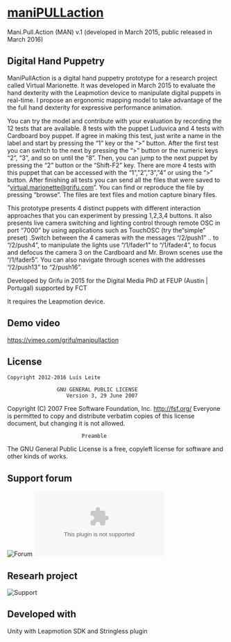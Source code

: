 # [maniPULLaction](http://www.virtualmarionette.grifu.com)

Mani.Pull.Action (MAN) v.1 (developed in March 2015, public released in March 2016)

## Digital Hand Puppetry

ManiPullAction is a digital hand puppetry prototype for a research project called Virtual Marionette. It was developed in March 2015 to evaluate the hand dexterity with the Leapmotion device to manipulate digital puppets in real-time. 
I propose an ergonomic mapping model to take advantage of the the full hand dexterity for expressive performance animation.

You can try the model and contribute with your evaluation by recording the 12 tests that are available. 8 tests with the puppet Luduvica and 4 tests with Cardboard boy puppet. If agree in making this test, just write a name in the label and start by pressing the “1” key or the “>” button. After the first test you can switch to the next by pressing the “>” button or the numeric keys “2”, “3”, and so on until the “8”. Then, you can jump to the next puppet by pressing the “2” button or the “Shift-F2” key. There are more 4 tests with this puppet that can be accessed with the “1”,”2”,”3”,”4” or using the “>” button. After finishing all tests you can send all the files that were saved to “virtual.marionette@grifu.com”. You can find or reproduce the file by pressing “browse”. The files are text files and motion capture binary files.

This prototype presents 4 distinct puppets with different interaction approaches that you can experiment by pressing 1,2,3,4 buttons. It also presents live camera switching and lighting control through remote OSC in port “7000” by using applications such as TouchOSC (try the“simple” preset)
.Switch between the 4 cameras with the messages “/2/push1” .. to “/2/push4”, to manipulate the lights use “/1/fader1” to “/1/fader4”, to focus and defocus the camera 3 on the Cardboard and Mr. Brown scenes use the “/1/fader5”. You can also navigate through scenes with the addresses “/2/push13” to “2/push16”.


Developed by Grifu in 2015 for the Digital Media PhD at FEUP (Austin | Portugal) supported by FCT

It requires the Leapmotion device. 

## Demo video
https://vimeo.com/grifu/manipullaction


## License

    Copyright 2012-2016 Luís Leite

                    GNU GENERAL PUBLIC LICENSE
                       Version 3, 29 June 2007

 Copyright (C) 2007 Free Software Foundation, Inc. <http://fsf.org/>
 Everyone is permitted to copy and distribute verbatim copies
 of this license document, but changing it is not allowed.

                            Preamble

  The GNU General Public License is a free, copyleft license for
software and other kinds of works.



## Support forum
![Forum](http://www.grifu.com/vmforum)
![mail](virtual.marionette@grifu.com)

## Researh project
![Support](http://www.virtualmarionette.grifu.com)



## Developed with
Unity with Leapmotion SDK and Stringless plugin

